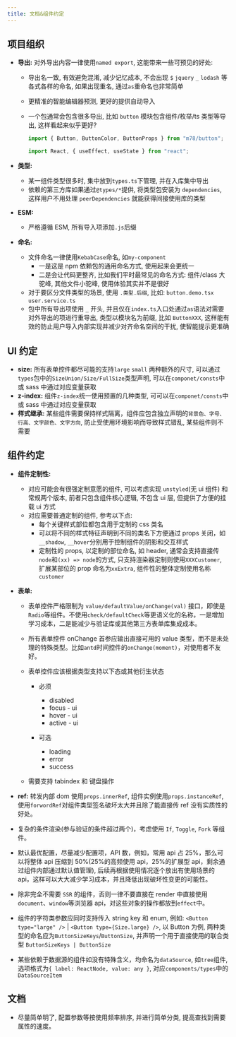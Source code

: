 ```yaml
---
title: 文档&组件约定
---
```


## 项目组织

- **导出:** 对外导出内容一律使用`named export`, 这能带来一些可预见的好处:

  - 导出名一致, 有效避免混淆, 减少记忆成本, 不会出现 `$` `jquery` `_` `lodash` 等各式各样的命名, 如果出现重名, 通过`as`重命名也非常简单
  - 更精准的智能编辑器预测, 更好的提供自动导入
  - 一个包通常会包含很多导出, 比如 `button` 模块包含组件/枚举/ts 类型等导出, 这样看起来似乎更好?

    ```ts
    import { Button, ButtonColor, ButtonProps } from "m78/button";

    import React, { useEffect, useState } from "react";
    ```

- **类型:**
  - 某一组件类型很多时, 集中放到`types.ts`下管理, 并在入库集中导出
  - 依赖的第三方库如果通过`@types/*`提供, 将类型包安装为 `dependencies`, 这样用户不用处理 `peerDependencies` 就能获得间接使用库的类型
- **ESM:**
  - 严格遵循 ESM, 所有导入项添加`.js`后缀
- **命名:**
  - 文件命名一律使用`KebabCase`命名, 如`my-component`
    - 一是这是 npm 依赖包的通用命名方式, 使用起来会更统一
    - 二是会让代码更整齐, 比如我们平时最常见的命名方式: 组件/class 大驼峰, 其他文件小驼峰, 使用体验其实并不是很好
  - 对于要区分文件类型的场景, 使用 `.类型.后缀`, 比如: `button.demo.tsx` `user.service.ts`
  - 包中所有导出项使用 `_` 开头, 并且仅在`index.ts`入口处通过`as`语法对需要对外导出的项进行重导出, 类型以模块名为前缀, 比如 `ButtonXXX`, 这样能有效的防止用户导入内部实现并减少对齐命名空间的干扰, 使智能提示更准确

## UI 约定

- **size:** 所有表单控件都尽可能的支持`large` `small` 两种额外的尺寸, 可以通过`types`包中的`SizeUnion/Size/FullSize`类型声明, 可以在`componet/consts`中或 sass 中通过对应变量获取
- **z-index:** 组件`z-index`统一使用预置的几种类型, 可可以在`componet/consts`中或 sass 中通过对应变量获取
- **样式继承:** 某些组件需要保持样式隔离，组件应包含独立声明的`背景色、字号、行高、文字颜色、文字方向`, 防止受使用环境影响而导致样式错乱, 某些组件则不需要

## 组件约定

- **组件定制性:**
  - 对应可能会有很强定制意愿的组件, 可以考虑实现 `unstyled`(无 ui 组件) 和常规两个版本, 前者只包含组件核心逻辑, 不包含 ui 层, 但提供了方便的挂载 ui 方式
  - 对应需要普通定制的组件, 参考以下点:
    - 每个关键样式部位都包含用于定制的 css 类名
    - 可以将不同的样式特征声明到不同的类名下方便通过 props 关闭，如`__shadow`, `__hover`分别用于控制组件的阴影和交互样式
    - 定制性的 props, 以定制的部位命名, 如 header, 通常会支持直接传`node`和`(xx) => node`的方式, 只支持渲染器定制则使用`XXXCustomer`, 扩展某部位的 prop 命名为`xxExtra`, 组件性的整体定制使用名称`customer`
- **表单:**

  - 表单控件严格限制为 `value/defaultValue/onChange(val)` 接口，即使是`Radio`等组件。不使用`check/defaultCheck`等更语义化的名称，一是增加学习成本，二是能减少与验证库或其他第三方表单库集成成本。
  - 所有表单控件 onChange 首参应输出直接可用的 value 类型，而不是未处理的特殊类型。比如`antd`时间控件的`onChange(moment)`，对使用者不友好。
  - 表单控件应该根据类型支持以下态或其他衍生状态

    - 必须

      - disabled
      - focus - ui
      - hover - ui
      - active - ui

    - 可选

      - loading
      - error
      - success

  - 需要支持 tabindex 和 键盘操作

- **ref:** 转发内部 dom 使用`props.innerRef`, 组件实例使用`props.instanceRef`, 使用`forwordRef`对组件类型签名破坏太大并且除了能直接传 ref 没有实质性的好处。
- 复杂的条件渲染(参与验证的条件超过两个)，考虑使用 `If`, `Toggle`, `Fork` 等组件。
- 默认最优配置，尽量减少配置项，API 数，例如，常用 api 占 25%，那么可以将整体 api 压缩到 50%(25%的高频使用 api，25%的扩展型 api，剩余通过组件内部通过默认值管理), 后续再根据使用情况逐个放出有使用场景的 api，这样可以大大减少学习成本，并且降低出现破坏性变更的可能性。
- 除非完全不需要 `SSR` 的组件，否则一律不要直接在 render 中直接使用`document`、`window`等浏览器 api，对这些对象的操作都放到`effect`中。
- 组件的字符类参数应同时支持传入 string key 和 enum, 例如: `<Button type="large" />` | `<Button type={Size.large} />`, 以 Button 为例, 两种类型的命名应为`ButtonSizeKeys`/`ButtonSize`, 并声明一个用于直接使用的联合类型 `ButtonSizeKeys | ButtonSize`
- 某些依赖于数据源的组件如没有特殊含义，均命名为`dataSource`, 如`tree`组件, 选项格式为`{ label: ReactNode, value: any }`, 对应`components/types`中的`DataSourceItem`

## 文档

- 尽量简单明了, 配置参数等按使用频率排序, 并进行简单分类, 提高查找到需要属性的速度。
